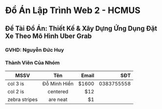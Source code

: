 # Đồ Án Lập Trình Web 2 - HCMUS
## Đề Tài Đồ Án: Thiết Kế & Xây Dựng Ứng Dụng Đặt Xe Theo Mô Hình Uber Grab
### GVHD: Nguyễn Đức Huy
### Thành Viên Của Nhóm
| MSSV          | Tên           | Email |SĐT       |
| ------------- |:-------------:| -----:|---------:|
| col 3 is      | Đỗ Minh Hiển | $1600 |0383755558|
| col 2 is      | centered      |   $12 |
| zebra stripes | are neat      |    $1 |
